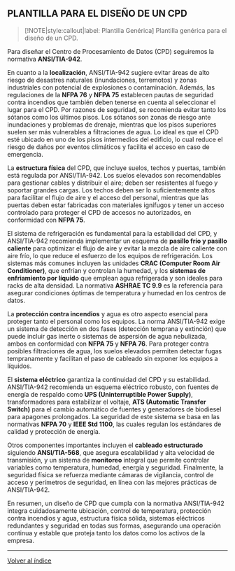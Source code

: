 ## PLANTILLA PARA EL DISEÑO DE UN CPD <!-- {docsify-ignore} -->

> [!NOTE|style:callout|label: Plantilla Genérica]
> Plantilla genérica para el diseño de un CPD.

Para diseñar el Centro de Procesamiento de Datos (CPD) seguiremos la normativa **ANSI/TIA-942**.

En cuanto a la **localización**, ANSI/TIA-942 sugiere evitar áreas de alto riesgo de desastres naturales (inundaciones, terremotos) y zonas industriales con potencial de explosiones o contaminación. Además, las regulaciones de la **NFPA 76** y **NFPA 75** establecen pautas de seguridad contra incendios que también deben tenerse en cuenta al seleccionar el lugar para el CPD. Por razones de seguridad, se recomienda evitar tanto los sótanos como los últimos pisos. Los sótanos son zonas de riesgo ante inundaciones y problemas de drenaje, mientras que los pisos superiores suelen ser más vulnerables a filtraciones de agua. Lo ideal es que el CPD esté ubicado en uno de los pisos intermedios del edificio, lo cual reduce el riesgo de daños por eventos climáticos y facilita el acceso en caso de emergencia.

La **estructura física** del CPD, que incluye suelos, techos y puertas, también está regulada por ANSI/TIA-942. Los suelos elevados son recomendables para gestionar cables y distribuir el aire; deben ser resistentes al fuego y soportar grandes cargas. Los techos deben ser lo suficientemente altos para facilitar el flujo de aire y el acceso del personal, mientras que las puertas deben estar fabricadas con materiales ignífugos y tener un acceso controlado para proteger el CPD de accesos no autorizados, en conformidad con **NFPA 75**.

El sistema de refrigeración es fundamental para la estabilidad del CPD, y ANSI/TIA-942 recomienda implementar un esquema de **pasillo frío y pasillo caliente** para optimizar el flujo de aire y evitar la mezcla de aire caliente con aire frío, lo que reduce el esfuerzo de los equipos de refrigeración. Los sistemas más comunes incluyen las unidades **CRAC (Computer Room Air Conditioner)**, que enfrían y controlan la humedad, y los **sistemas de enfriamiento por líquido** que emplean agua refrigerada y son ideales para racks de alta densidad. La normativa **ASHRAE TC 9.9** es la referencia para asegurar condiciones óptimas de temperatura y humedad en los centros de datos.

La **protección contra incendios** y agua es otro aspecto esencial para proteger tanto el personal como los equipos. La norma ANSI/TIA-942 exige un sistema de detección en dos fases (detección temprana y extinción) que puede incluir gas inerte o sistemas de aspersión de agua nebulizada, ambos en conformidad con **NFPA 75** y **NFPA 76**. Para proteger contra posibles filtraciones de agua, los suelos elevados permiten detectar fugas tempranamente y facilitan el paso de cableado sin exponer los equipos a líquidos.

El **sistema eléctrico** garantiza la continuidad del CPD y su estabilidad. ANSI/TIA-942 recomienda un esquema eléctrico robusto, con fuentes de energía de respaldo como **UPS (Uninterruptible Power Supply)**, transformadores para estabilizar el voltaje, **ATS (Automatic Transfer Switch)** para el cambio automático de fuentes y generadores de biodiesel para apagones prolongados. La seguridad de este sistema se basa en las normativas **NFPA 70** y **IEEE Std 1100**, las cuales regulan los estándares de calidad y protección de energía.

Otros componentes importantes incluyen el **cableado estructurado** siguiendo **ANSI/TIA-568**, que asegura escalabilidad y alta velocidad de transmisión, y un sistema de **monitoreo** integral que permite controlar variables como temperatura, humedad, energía y seguridad. Finalmente, la seguridad física se refuerza mediante cámaras de vigilancia, control de acceso y perímetros de seguridad, en línea con las mejores prácticas de ANSI/TIA-942.

En resumen, un diseño de CPD que cumpla con la normativa ANSI/TIA-942 integra cuidadosamente ubicación, control de temperatura, protección contra incendios y agua, estructura física sólida, sistemas eléctricos redundantes y seguridad en todas sus formas, asegurando una operación continua y estable que proteja tanto los datos como los activos de la empresa.

---
<a href="../plantillas/indice.md" role="button" class="button">Volver al índice</a>